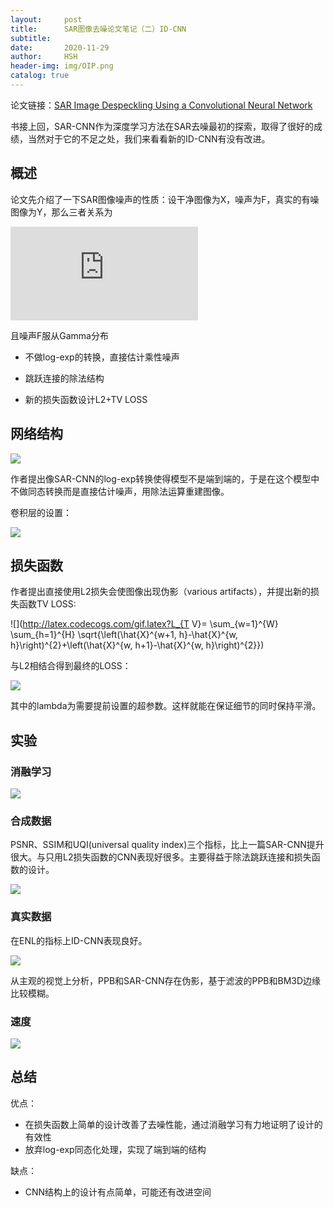 ```yaml
---
layout:     post
title:      SAR图像去噪论文笔记（二）ID-CNN
subtitle:   
date:       2020-11-29
author:     HSH
header-img: img/OIP.png
catalog: true
---
```


论文链接：[SAR Image Despeckling Using a Convolutional Neural Network](https://arxiv.org/pdf/1706.00552.pdf)

书接上回，SAR-CNN作为深度学习方法在SAR去噪最初的探索，取得了很好的成绩，当然对于它的不足之处，我们来看看新的ID-CNN有没有改进。

## 概述

论文先介绍了一下SAR图像噪声的性质：设干净图像为X，噪声为F，真实的有噪图像为Y，那么三者关系为

![](http://latex.codecogs.com/gif.latex?Y=FX)

且噪声F服从Gamma分布

* 不做log-exp的转换，直接估计乘性噪声

* 跳跃连接的除法结构
* 新的损失函数设计L2+TV LOSS

## 网络结构

![](https://i.bmp.ovh/imgs/2020/11/806a19932098032c.png)

作者提出像SAR-CNN的log-exp转换使得模型不是端到端的，于是在这个模型中不做同态转换而是直接估计噪声，用除法运算重建图像。

卷积层的设置：

![](https://i.bmp.ovh/imgs/2020/11/fcb2f4f43bd48cea.png)

##  损失函数

作者提出直接使用L2损失会使图像出现伪影（various artifacts），并提出新的损失函数TV LOSS:

![](http://latex.codecogs.com/gif.latex?L_{T V}= \sum_{w=1}^{W} \sum_{h=1}^{H} \sqrt{\left(\hat{X}^{w+1, h}-\hat{X}^{w, h}\right)^{2}+\left(\hat{X}^{w, h+1}-\hat{X}^{w, h}\right)^{2}})

与L2相结合得到最终的LOSS：

![](http://latex.codecogs.com/gif.latex?L=L_E+\lambda_{TV}L_{TV})

其中的lambda为需要提前设置的超参数。这样就能在保证细节的同时保持平滑。

## 实验

### 消融学习

![](https://i.bmp.ovh/imgs/2020/11/2b98fde4b5f5fadd.png)

### 合成数据

PSNR、SSIM和UQI(universal quality index)三个指标，比上一篇SAR-CNN提升很大。与只用L2损失函数的CNN表现好很多。主要得益于除法跳跃连接和损失函数的设计。

![](https://i.bmp.ovh/imgs/2020/11/f9b32271c4bbbe42.png)

### 真实数据

在ENL的指标上ID-CNN表现良好。

![](https://i.bmp.ovh/imgs/2020/11/f554b4f199764ecf.png)

从主观的视觉上分析，PPB和SAR-CNN存在伪影，基于滤波的PPB和BM3D边缘比较模糊。

### 速度

![](https://i.bmp.ovh/imgs/2020/11/4e56b5886062fca6.png)

## 总结

优点：

+ 在损失函数上简单的设计改善了去噪性能，通过消融学习有力地证明了设计的有效性
+ 放弃log-exp同态化处理，实现了端到端的结构

缺点：

+ CNN结构上的设计有点简单，可能还有改进空间